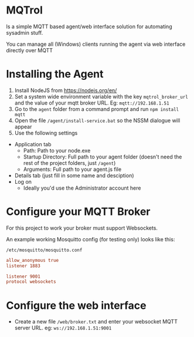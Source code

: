 # MQTrol

Is a simple MQTT based agent/web interface solution for automating sysadmin stuff.

You can manage all (Windows) clients running the agent via web interface directly over MQTT

# Installing the Agent

1. Install NodeJS from https://nodejs.org/en/
2. Set a system wide environment variable with the key `mqtrol_broker_url` and the value of your mqtt broker URL. Eg: `mqtt://192.168.1.51`
3. Go to the `agent` folder from a command prompt and run `npm install mqtt`
4. Open the file `/agent/install-service.bat` so the NSSM dialogue will appear
5. Use the following settings
  - Application tab
    - Path: Path to your node.exe
    - Startup Directory: Full path to your agent folder (doesn't need the rest of the project folders, just `/agent`)
    - Arguments: Full path to your agent.js file
  - Details tab (just fill in some name and desciption)
  - Log on
    - Ideally you'd use the Administrator account here

# Configure your MQTT Broker
For this project to work your broker must support Websockets.

An example working Mosquitto config (for testing only) looks like this:

`/etc/mosquitto/mosquitto.conf`
```conf
allow_anonymous true
listener 1883

listener 9001
protocol websockets
```

# Configure the web interface
- Create a new file `/web/broker.txt` and enter your websocket MQTT server URL. eg: `ws://192.168.1.51:9001`